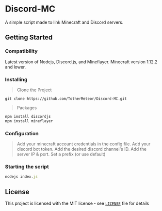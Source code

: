 # Discord-MC
A simple script made to link Minecraft and Discord servers.
## Getting Started
### Compatibility
Latest version of Nodejs, Discord.js,
and Mineflayer. Minecraft version 1.12.2 and lower.
### Installing
> Clone the Project
```
git clone https://github.com/TotherMeteor/Discord-MC.git
```
> Packages
```js
npm install discordjs
npm install mineflayer
```
### Configuration
> Add your minecraft account credentials in the config file.
> Add your discord bot token.
> Add the desired discord channel's ID.
> Add the server IP & port.
> Set a prefix (or use default)
### Starting the script
```js
nodejs index.js
```
## License
This project is licensed with the MIT license - see [`LICENSE`](https://github.com/TotherMeteor/Discord-MC/blob/master/LICENSE) file for details

